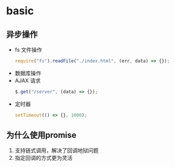 # basic

## 异步操作

- fs 文件操作
  ```js
  require("fs").readFile("./index.html", (err, data) => {});
  ```
- 数据库操作
- AJAX 请求
  ```js
  $.get("/server", (data) => {});
  ```
- 定时器
  ```js
  setTimeout(() => {}, 1000);
  ```

## 为什么使用promise

1. 支持链式调用，解决了回调地狱问题
2. 指定回调的方式更为灵活

